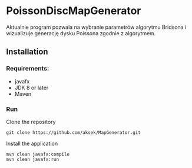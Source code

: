 # PoissonDiscMapGenerator

Aktualnie program pozwala na wybranie parametrów algorytmu Bridsona i wizualizuje generację dysku Poissona zgodnie z algorytmem. 

## Installation

### Requirements:
- javafx
- JDK 8 or later
- Maven

### Run
Clone the repository
```
git clone https://github.com/aksek/MapGenerator.git
```
Install the application
```
mvn clean javafx:compile
mvn clean javafx:run

```
